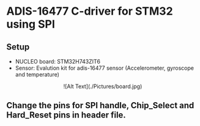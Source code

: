# ADIS-16477 C-driver for STM32 using SPI


## Setup
* NUCLEO board: STM32H743ZIT6
* Sensor: Evalution kit for adis-16477 sensor (Accelerometer, gyroscope and temperature)

<div align="center">
  ![Alt Text](./Pictures/board.jpg)
</div>


## Change the pins for SPI handle, Chip_Select and Hard_Reset pins in header file.


